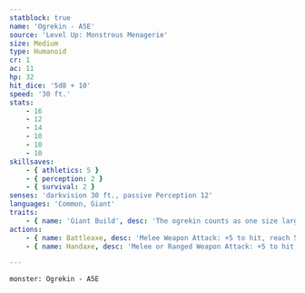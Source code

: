 ```yaml
---
statblock: true
name: 'Ogrekin - A5E'
source: 'Level Up: Monstrous Menagerie'
size: Medium
type: Humanoid
cr: 1
ac: 11
hp: 32
hit_dice: '5d8 + 10'
speed: '30 ft.'
stats:
    - 16
    - 12
    - 14
    - 10
    - 10
    - 10
skillsaves:
    - { athletics: 5 }
    - { perception: 2 }
    - { survival: 2 }
senses: 'darkvision 30 ft., passive Perception 12'
languages: 'Common, Giant'
traits:
    - { name: 'Giant Build', desc: 'The ogrekin counts as one size larger when determining carrying capacity and the weight it can push, drag, or lift. Its melee and thrown weapons deal an extra die of damage on a hit (included below).' }
actions:
    - { name: Battleaxe, desc: 'Melee Weapon Attack: +5 to hit, reach 5 ft., one target. Hit: 12 (2d8 + 3) slashing damage.' }
    - { name: Handaxe, desc: 'Melee or Ranged Weapon Attack: +5 to hit, reach 5 ft. or range 20/60 ft., one target. Hit: 10 (2d6 + 3) slashing damage.' }

---
```

```statblock
monster: Ogrekin - A5E
```
